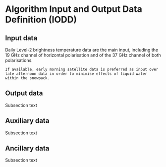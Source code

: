 # Algorithm Input and Output Data Definition (IODD)


## Input data

Daily Level-2 brightness temperature data are the main input, including the 19 GHz channel of horizontal polarisation and of the 37 GHz channel of both polarisations.

```{important}
If available, early morning satellite data is preferred as input over late afternoon data in order to minimise effects of liquid water within the snowpack.
```

## Output data

Subsection text

## Auxiliary data

Subsection text

## Ancillary data

Subsection text

